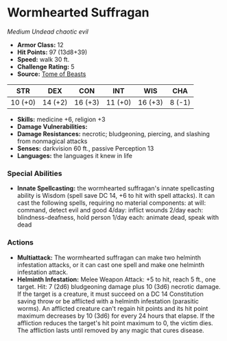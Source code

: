 # Wormhearted Suffragan

*Medium* *Undead* *chaotic evil*

- **Armor Class:** 12
- **Hit Points:** 97 (13d8+39)
- **Speed:** walk 30 ft.
- **Challenge Rating:** 5
- **Source:** [Tome of Beasts](https://koboldpress.com/kpstore/product/tome-of-beasts-for-5th-edition-print/)

| STR | DEX | CON | INT | WIS | CHA |
| --- | --- | --- | --- | --- | --- |
| 10 (+0) | 14 (+2) | 16 (+3) | 11 (+0) | 16 (+3) | 8 (-1) |

- **Skills:** medicine +6, religion +3
- **Damage Vulnerabilities:** 
- **Damage Resistances:** necrotic; bludgeoning, piercing, and slashing from nonmagical attacks
- **Senses:** darkvision 60 ft., passive Perception 13
- **Languages:** the languages it knew in life
### Special Abilities
- **Innate Spellcasting:** the wormhearted suffragan's innate spellcasting ability is Wisdom (spell save DC 14, +6 to hit with spell attacks). It can cast the following spells, requiring no material components:  at will: command, detect evil and good  4/day: inflict wounds  2/day each: blindness-deafness, hold person  1/day each: animate dead, speak with dead
### Actions
- **Multiattack:** The wormhearted suffragan can make two helminth infestation attacks, or it can cast one spell and make one helminth infestation attack.
- **Helminth Infestation:** Melee Weapon Attack: +5 to hit, reach 5 ft., one target. Hit: 7 (2d6) bludgeoning damage plus 10 (3d6) necrotic damage. If the target is a creature, it must succeed on a DC 14 Constitution saving throw or be afflicted with a helminth infestation (parasitic worms). An afflicted creature can't regain hit points and its hit point maximum decreases by 10 (3d6) for every 24 hours that elapse. If the affliction reduces the target's hit point maximum to 0, the victim dies. The affliction lasts until removed by any magic that cures disease.

